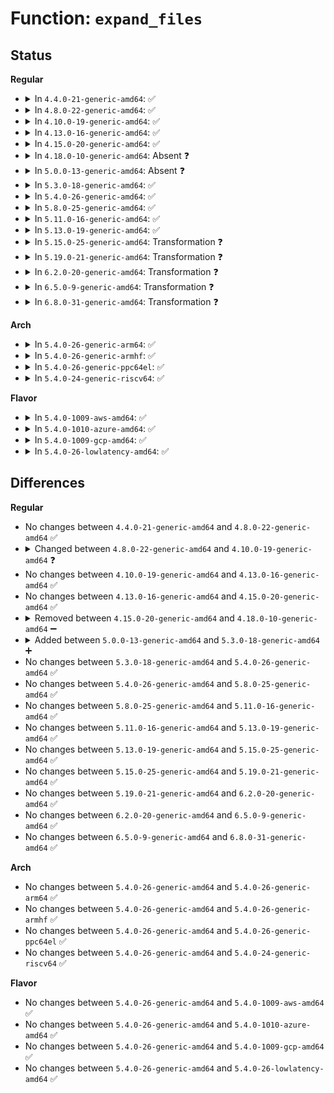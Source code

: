 # Function: <code>expand_files</code>

## Status
<b>Regular</b>
<ul>
<li>
<details>
<summary>In <code>4.4.0-21-generic-amd64</code>: ✅</summary>

```c
int expand_files(struct files_struct * files, int nr)
```

```json
{
  "name": "expand_files",
  "collision_type": "Unique Static",
  "inline_type": "No",
  "funcs": [
    {
      "addr": 18446744071581114400,
      "name": "expand_files",
      "external": false,
      "loc": "fs/file.c:210",
      "file": "fs/file.c",
      "inline": "seen, unknown",
      "caller_inline": [],
      "caller_func": [
        "fs/file.c:__alloc_fd",
        "fs/file.c:replace_fd",
        "fs/file.c:SyS_dup2"
      ]
    }
  ],
  "symbols": [
    {
      "addr": 18446744071581114400,
      "name": "expand_files",
      "section": ".text",
      "bind": "STB_LOCAL",
      "size": 536
    }
  ]
}
```
</details>
</li>
<li>
<details>
<summary>In <code>4.8.0-22-generic-amd64</code>: ✅</summary>

```c
int expand_files(struct files_struct * files, int nr)
```

```json
{
  "name": "expand_files",
  "collision_type": "Unique Static",
  "inline_type": "No",
  "funcs": [
    {
      "addr": 18446744071581280112,
      "name": "expand_files",
      "external": false,
      "loc": "fs/file.c:211",
      "file": "fs/file.c",
      "inline": "seen, unknown",
      "caller_inline": [],
      "caller_func": [
        "fs/file.c:SyS_dup2",
        "fs/file.c:replace_fd",
        "fs/file.c:__alloc_fd"
      ]
    }
  ],
  "symbols": [
    {
      "addr": 18446744071581280112,
      "name": "expand_files",
      "section": ".text",
      "bind": "STB_LOCAL",
      "size": 536
    }
  ]
}
```
</details>
</li>
<li>
<details>
<summary>In <code>4.10.0-19-generic-amd64</code>: ✅</summary>

```c
int expand_files(struct files_struct * files, unsigned int nr)
```

```json
{
  "name": "expand_files",
  "collision_type": "Unique Static",
  "inline_type": "No",
  "funcs": [
    {
      "addr": 18446744071581358560,
      "name": "expand_files",
      "external": false,
      "loc": "fs/file.c:211",
      "file": "fs/file.c",
      "inline": "seen, unknown",
      "caller_inline": [],
      "caller_func": [
        "fs/file.c:SyS_dup2",
        "fs/file.c:replace_fd",
        "fs/file.c:__alloc_fd"
      ]
    }
  ],
  "symbols": [
    {
      "addr": 18446744071581358560,
      "name": "expand_files",
      "section": ".text",
      "bind": "STB_LOCAL",
      "size": 523
    }
  ]
}
```
</details>
</li>
<li>
<details>
<summary>In <code>4.13.0-16-generic-amd64</code>: ✅</summary>

```c
int expand_files(struct files_struct * files, unsigned int nr)
```

```json
{
  "name": "expand_files",
  "collision_type": "Unique Static",
  "inline_type": "No",
  "funcs": [
    {
      "addr": 18446744071581413664,
      "name": "expand_files",
      "external": false,
      "loc": "fs/file.c:197",
      "file": "fs/file.c",
      "inline": "seen, unknown",
      "caller_inline": [],
      "caller_func": [
        "fs/file.c:SyS_dup2",
        "fs/file.c:replace_fd",
        "fs/file.c:__alloc_fd"
      ]
    }
  ],
  "symbols": [
    {
      "addr": 18446744071581413664,
      "name": "expand_files",
      "section": ".text",
      "bind": "STB_LOCAL",
      "size": 542
    }
  ]
}
```
</details>
</li>
<li>
<details>
<summary>In <code>4.15.0-20-generic-amd64</code>: ✅</summary>

```c
int expand_files(struct files_struct * files, unsigned int nr)
```

```json
{
  "name": "expand_files",
  "collision_type": "Unique Static",
  "inline_type": "No",
  "funcs": [
    {
      "addr": 18446744071581555280,
      "name": "expand_files",
      "external": false,
      "loc": "fs/file.c:198",
      "file": "fs/file.c",
      "inline": "seen, unknown",
      "caller_inline": [],
      "caller_func": [
        "fs/file.c:SyS_dup2",
        "fs/file.c:replace_fd",
        "fs/file.c:__alloc_fd"
      ]
    }
  ],
  "symbols": [
    {
      "addr": 18446744071581555280,
      "name": "expand_files",
      "section": ".text",
      "bind": "STB_LOCAL",
      "size": 542
    }
  ]
}
```
</details>
</li>
<li>
<details>
<summary>In <code>4.18.0-10-generic-amd64</code>: Absent ❓</summary>

```json
{
  "name": "expand_files",
  "collision_type": "Unique Static",
  "inline_type": "Selective",
  "funcs": [
    {
      "addr": 18446744071581712380,
      "name": "expand_files",
      "external": false,
      "loc": "fs/file.c:193",
      "file": "fs/file.c",
      "inline": "not declared, inlined",
      "caller_inline": [
        "fs/file.c:ksys_dup3",
        "fs/file.c:replace_fd",
        "fs/file.c:__alloc_fd"
      ],
      "caller_func": [
        "fs/file.c:ksys_dup3",
        "fs/file.c:replace_fd",
        "fs/file.c:__alloc_fd"
      ]
    }
  ],
  "symbols": [
    {
      "addr": 18446744071581711728,
      "name": "expand_files.part.11",
      "section": ".text",
      "bind": "STB_LOCAL",
      "size": 533
    }
  ]
}
```
</details>
</li>
<li>
<details>
<summary>In <code>5.0.0-13-generic-amd64</code>: Absent ❓</summary>

```json
{
  "name": "expand_files",
  "collision_type": "Unique Static",
  "inline_type": "Selective",
  "funcs": [
    {
      "addr": 18446744071581798892,
      "name": "expand_files",
      "external": false,
      "loc": "fs/file.c:193",
      "file": "fs/file.c",
      "inline": "not declared, inlined",
      "caller_inline": [
        "fs/file.c:ksys_dup3",
        "fs/file.c:replace_fd",
        "fs/file.c:__alloc_fd"
      ],
      "caller_func": [
        "fs/file.c:ksys_dup3",
        "fs/file.c:replace_fd",
        "fs/file.c:__alloc_fd"
      ]
    }
  ],
  "symbols": [
    {
      "addr": 18446744071581798240,
      "name": "expand_files.part.12",
      "section": ".text",
      "bind": "STB_LOCAL",
      "size": 533
    }
  ]
}
```
</details>
</li>
<li>
<details>
<summary>In <code>5.3.0-18-generic-amd64</code>: ✅</summary>

```c
int expand_files(struct files_struct * files, unsigned int nr)
```

```json
{
  "name": "expand_files",
  "collision_type": "Unique Static",
  "inline_type": "No",
  "funcs": [
    {
      "addr": 18446744071581917072,
      "name": "expand_files",
      "external": false,
      "loc": "fs/file.c:193",
      "file": "fs/file.c",
      "inline": "seen, unknown",
      "caller_inline": [],
      "caller_func": [
        "fs/file.c:ksys_dup3",
        "fs/file.c:replace_fd",
        "fs/file.c:__alloc_fd"
      ]
    }
  ],
  "symbols": [
    {
      "addr": 18446744071581917072,
      "name": "expand_files",
      "section": ".text",
      "bind": "STB_LOCAL",
      "size": 498
    }
  ]
}
```
</details>
</li>
<li>
<details>
<summary>In <code>5.4.0-26-generic-amd64</code>: ✅</summary>

```c
int expand_files(struct files_struct * files, unsigned int nr)
```

```json
{
  "name": "expand_files",
  "collision_type": "Unique Static",
  "inline_type": "No",
  "funcs": [
    {
      "addr": 18446744071581989456,
      "name": "expand_files",
      "external": false,
      "loc": "fs/file.c:193",
      "file": "fs/file.c",
      "inline": "seen, unknown",
      "caller_inline": [],
      "caller_func": [
        "fs/file.c:ksys_dup3",
        "fs/file.c:replace_fd",
        "fs/file.c:__alloc_fd"
      ]
    }
  ],
  "symbols": [
    {
      "addr": 18446744071581989456,
      "name": "expand_files",
      "section": ".text",
      "bind": "STB_LOCAL",
      "size": 498
    }
  ]
}
```
</details>
</li>
<li>
<details>
<summary>In <code>5.8.0-25-generic-amd64</code>: ✅</summary>

```c
int expand_files(struct files_struct * files, unsigned int nr)
```

```json
{
  "name": "expand_files",
  "collision_type": "Unique Static",
  "inline_type": "No",
  "funcs": [
    {
      "addr": 18446744071582223488,
      "name": "expand_files",
      "external": false,
      "loc": "fs/file.c:193",
      "file": "fs/file.c",
      "inline": "seen, unknown",
      "caller_inline": [],
      "caller_func": [
        "fs/file.c:ksys_dup3",
        "fs/file.c:replace_fd",
        "fs/file.c:__alloc_fd"
      ]
    }
  ],
  "symbols": [
    {
      "addr": 18446744071582223488,
      "name": "expand_files",
      "section": ".text",
      "bind": "STB_LOCAL",
      "size": 271
    }
  ]
}
```
</details>
</li>
<li>
<details>
<summary>In <code>5.11.0-16-generic-amd64</code>: ✅</summary>

```c
int expand_files(struct files_struct * files, unsigned int nr)
```

```json
{
  "name": "expand_files",
  "collision_type": "Unique Static",
  "inline_type": "No",
  "funcs": [
    {
      "addr": 18446744071582271232,
      "name": "expand_files",
      "external": false,
      "loc": "fs/file.c:198",
      "file": "fs/file.c",
      "inline": "seen, unknown",
      "caller_inline": [],
      "caller_func": [
        "fs/file.c:ksys_dup3",
        "fs/file.c:replace_fd",
        "fs/file.c:alloc_fd"
      ]
    }
  ],
  "symbols": [
    {
      "addr": 18446744071582271232,
      "name": "expand_files",
      "section": ".text",
      "bind": "STB_LOCAL",
      "size": 271
    }
  ]
}
```
</details>
</li>
<li>
<details>
<summary>In <code>5.13.0-19-generic-amd64</code>: ✅</summary>

```c
int expand_files(struct files_struct * files, unsigned int nr)
```

```json
{
  "name": "expand_files",
  "collision_type": "Unique Static",
  "inline_type": "No",
  "funcs": [
    {
      "addr": 18446744071582296608,
      "name": "expand_files",
      "external": false,
      "loc": "fs/file.c:198",
      "file": "fs/file.c",
      "inline": "seen, unknown",
      "caller_inline": [],
      "caller_func": [
        "fs/file.c:ksys_dup3",
        "fs/file.c:replace_fd",
        "fs/file.c:alloc_fd"
      ]
    }
  ],
  "symbols": [
    {
      "addr": 18446744071582296608,
      "name": "expand_files",
      "section": ".text",
      "bind": "STB_LOCAL",
      "size": 524
    }
  ]
}
```
</details>
</li>
<li>
<details>
<summary>In <code>5.15.0-25-generic-amd64</code>: Transformation ❓</summary>

```c
int expand_files(struct files_struct * files, unsigned int nr)
```

```json
{
  "name": "expand_files",
  "collision_type": "Unique Static",
  "inline_type": "No",
  "funcs": [
    {
      "addr": 0,
      "name": "expand_files",
      "external": false,
      "loc": "fs/file.c:198",
      "file": "fs/file.c",
      "inline": "seen, unknown",
      "caller_inline": [],
      "caller_func": [
        "fs/file.c:ksys_dup3",
        "fs/file.c:replace_fd",
        "fs/file.c:alloc_fd"
      ]
    }
  ],
  "symbols": [
    {
      "addr": 18446744071582615504,
      "name": "expand_files",
      "section": ".text",
      "bind": "STB_LOCAL",
      "size": 570
    },
    {
      "addr": 18446744071592230368,
      "name": "expand_files.cold",
      "section": ".text",
      "bind": "STB_LOCAL",
      "size": 63
    }
  ]
}
```
</details>
</li>
<li>
<details>
<summary>In <code>5.19.0-21-generic-amd64</code>: Transformation ❓</summary>

```c
int expand_files(struct files_struct * files, unsigned int nr)
```

```json
{
  "name": "expand_files",
  "collision_type": "Unique Static",
  "inline_type": "No",
  "funcs": [
    {
      "addr": 0,
      "name": "expand_files",
      "external": false,
      "loc": "fs/file.c:214",
      "file": "fs/file.c",
      "inline": "seen, unknown",
      "caller_inline": [],
      "caller_func": [
        "fs/file.c:ksys_dup3",
        "fs/file.c:replace_fd",
        "fs/file.c:alloc_fd"
      ]
    }
  ],
  "symbols": [
    {
      "addr": 18446744071583150112,
      "name": "expand_files",
      "section": ".text",
      "bind": "STB_LOCAL",
      "size": 545
    },
    {
      "addr": 18446744071594010339,
      "name": "expand_files.cold",
      "section": ".text",
      "bind": "STB_LOCAL",
      "size": 63
    }
  ]
}
```
</details>
</li>
<li>
<details>
<summary>In <code>6.2.0-20-generic-amd64</code>: Transformation ❓</summary>

```c
int expand_files(struct files_struct * files, unsigned int nr)
```

```json
{
  "name": "expand_files",
  "collision_type": "Unique Static",
  "inline_type": "No",
  "funcs": [
    {
      "addr": 0,
      "name": "expand_files",
      "external": false,
      "loc": "fs/file.c:214",
      "file": "fs/file.c",
      "inline": "seen, unknown",
      "caller_inline": [],
      "caller_func": [
        "fs/file.c:ksys_dup3",
        "fs/file.c:replace_fd",
        "fs/file.c:alloc_fd"
      ]
    }
  ],
  "symbols": [
    {
      "addr": 18446744071583723696,
      "name": "expand_files",
      "section": ".text",
      "bind": "STB_LOCAL",
      "size": 545
    },
    {
      "addr": 18446744071596051329,
      "name": "expand_files.cold",
      "section": ".text",
      "bind": "STB_LOCAL",
      "size": 63
    }
  ]
}
```
</details>
</li>
<li>
<details>
<summary>In <code>6.5.0-9-generic-amd64</code>: Transformation ❓</summary>

```c
int expand_files(struct files_struct * files, unsigned int nr)
```

```json
{
  "name": "expand_files",
  "collision_type": "Unique Static",
  "inline_type": "No",
  "funcs": [
    {
      "addr": 0,
      "name": "expand_files",
      "external": false,
      "loc": "fs/file.c:214",
      "file": "fs/file.c",
      "inline": "seen, unknown",
      "caller_inline": [],
      "caller_func": [
        "fs/file.c:ksys_dup3",
        "fs/file.c:replace_fd",
        "fs/file.c:alloc_fd"
      ]
    }
  ],
  "symbols": [
    {
      "addr": 18446744071583940752,
      "name": "expand_files",
      "section": ".text",
      "bind": "STB_LOCAL",
      "size": 552
    },
    {
      "addr": 18446744071596573887,
      "name": "expand_files.cold",
      "section": ".text",
      "bind": "STB_LOCAL",
      "size": 63
    }
  ]
}
```
</details>
</li>
<li>
<details>
<summary>In <code>6.8.0-31-generic-amd64</code>: Transformation ❓</summary>

```c
int expand_files(struct files_struct * files, unsigned int nr)
```

```json
{
  "name": "expand_files",
  "collision_type": "Unique Static",
  "inline_type": "No",
  "funcs": [
    {
      "addr": 0,
      "name": "expand_files",
      "external": false,
      "loc": "fs/file.c:214",
      "file": "fs/file.c",
      "inline": "seen, unknown",
      "caller_inline": [],
      "caller_func": [
        "fs/file.c:ksys_dup3",
        "fs/file.c:replace_fd",
        "fs/file.c:alloc_fd"
      ]
    }
  ],
  "symbols": [
    {
      "addr": 18446744071584146352,
      "name": "expand_files",
      "section": ".text",
      "bind": "STB_LOCAL",
      "size": 552
    },
    {
      "addr": 18446744071597478425,
      "name": "expand_files.cold",
      "section": ".text",
      "bind": "STB_LOCAL",
      "size": 63
    }
  ]
}
```
</details>
</li>
</ul>
<b>Arch</b>
<ul>
<li>
<details>
<summary>In <code>5.4.0-26-generic-arm64</code>: ✅</summary>

```c
int expand_files(struct files_struct * files, unsigned int nr)
```

```json
{
  "name": "expand_files",
  "collision_type": "Unique Static",
  "inline_type": "No",
  "funcs": [
    {
      "addr": 18446603336493503760,
      "name": "expand_files",
      "external": false,
      "loc": "fs/file.c:193",
      "file": "fs/file.c",
      "inline": "seen, unknown",
      "caller_inline": [],
      "caller_func": [
        "fs/file.c:ksys_dup3",
        "fs/file.c:replace_fd",
        "fs/file.c:__alloc_fd"
      ]
    }
  ],
  "symbols": [
    {
      "addr": 18446603336493503760,
      "name": "expand_files",
      "section": ".text",
      "bind": "STB_LOCAL",
      "size": 648
    }
  ]
}
```
</details>
</li>
<li>
<details>
<summary>In <code>5.4.0-26-generic-armhf</code>: ✅</summary>

```c
int expand_files(struct files_struct * files, unsigned int nr)
```

```json
{
  "name": "expand_files",
  "collision_type": "Unique Static",
  "inline_type": "No",
  "funcs": [
    {
      "addr": 3227059640,
      "name": "expand_files",
      "external": false,
      "loc": "fs/file.c:193",
      "file": "fs/file.c",
      "inline": "seen, unknown",
      "caller_inline": [],
      "caller_func": [
        "fs/file.c:ksys_dup3",
        "fs/file.c:replace_fd",
        "fs/file.c:__alloc_fd"
      ]
    }
  ],
  "symbols": [
    {
      "addr": 3227059640,
      "name": "expand_files",
      "section": ".text",
      "bind": "STB_LOCAL",
      "size": 572
    }
  ]
}
```
</details>
</li>
<li>
<details>
<summary>In <code>5.4.0-26-generic-ppc64el</code>: ✅</summary>

```c
int expand_files(struct files_struct * files, unsigned int nr)
```

```json
{
  "name": "expand_files",
  "collision_type": "Unique Static",
  "inline_type": "No",
  "funcs": [
    {
      "addr": 13835058055287064496,
      "name": "expand_files",
      "external": false,
      "loc": "fs/file.c:193",
      "file": "fs/file.c",
      "inline": "seen, unknown",
      "caller_inline": [],
      "caller_func": [
        "fs/file.c:ksys_dup3",
        "fs/file.c:replace_fd",
        "fs/file.c:__alloc_fd"
      ]
    }
  ],
  "symbols": [
    {
      "addr": 13835058055287064496,
      "name": "expand_files",
      "section": ".text",
      "bind": "STB_LOCAL",
      "size": 824
    }
  ]
}
```
</details>
</li>
<li>
<details>
<summary>In <code>5.4.0-24-generic-riscv64</code>: ✅</summary>

```c
int expand_files(struct files_struct * files, unsigned int nr)
```

```json
{
  "name": "expand_files",
  "collision_type": "Unique Static",
  "inline_type": "No",
  "funcs": [
    {
      "addr": 18446743936273176090,
      "name": "expand_files",
      "external": false,
      "loc": "fs/file.c:193",
      "file": "fs/file.c",
      "inline": "seen, unknown",
      "caller_inline": [],
      "caller_func": [
        "fs/file.c:ksys_dup3",
        "fs/file.c:replace_fd",
        "fs/file.c:__alloc_fd"
      ]
    }
  ],
  "symbols": [
    {
      "addr": 18446743936273176090,
      "name": "expand_files",
      "section": ".text",
      "bind": "STB_LOCAL",
      "size": 566
    }
  ]
}
```
</details>
</li>
</ul>
<b>Flavor</b>
<ul>
<li>
<details>
<summary>In <code>5.4.0-1009-aws-amd64</code>: ✅</summary>

```c
int expand_files(struct files_struct * files, unsigned int nr)
```

```json
{
  "name": "expand_files",
  "collision_type": "Unique Static",
  "inline_type": "No",
  "funcs": [
    {
      "addr": 18446744071581958192,
      "name": "expand_files",
      "external": false,
      "loc": "fs/file.c:193",
      "file": "fs/file.c",
      "inline": "seen, unknown",
      "caller_inline": [],
      "caller_func": [
        "fs/file.c:ksys_dup3",
        "fs/file.c:replace_fd",
        "fs/file.c:__alloc_fd"
      ]
    }
  ],
  "symbols": [
    {
      "addr": 18446744071581958192,
      "name": "expand_files",
      "section": ".text",
      "bind": "STB_LOCAL",
      "size": 498
    }
  ]
}
```
</details>
</li>
<li>
<details>
<summary>In <code>5.4.0-1010-azure-amd64</code>: ✅</summary>

```c
int expand_files(struct files_struct * files, unsigned int nr)
```

```json
{
  "name": "expand_files",
  "collision_type": "Unique Static",
  "inline_type": "No",
  "funcs": [
    {
      "addr": 18446744071581895760,
      "name": "expand_files",
      "external": false,
      "loc": "fs/file.c:193",
      "file": "fs/file.c",
      "inline": "seen, unknown",
      "caller_inline": [],
      "caller_func": [
        "fs/file.c:ksys_dup3",
        "fs/file.c:replace_fd",
        "fs/file.c:__alloc_fd"
      ]
    }
  ],
  "symbols": [
    {
      "addr": 18446744071581895760,
      "name": "expand_files",
      "section": ".text",
      "bind": "STB_LOCAL",
      "size": 498
    }
  ]
}
```
</details>
</li>
<li>
<details>
<summary>In <code>5.4.0-1009-gcp-amd64</code>: ✅</summary>

```c
int expand_files(struct files_struct * files, unsigned int nr)
```

```json
{
  "name": "expand_files",
  "collision_type": "Unique Static",
  "inline_type": "No",
  "funcs": [
    {
      "addr": 18446744071581949504,
      "name": "expand_files",
      "external": false,
      "loc": "fs/file.c:193",
      "file": "fs/file.c",
      "inline": "seen, unknown",
      "caller_inline": [],
      "caller_func": [
        "fs/file.c:ksys_dup3",
        "fs/file.c:replace_fd",
        "fs/file.c:__alloc_fd"
      ]
    }
  ],
  "symbols": [
    {
      "addr": 18446744071581949504,
      "name": "expand_files",
      "section": ".text",
      "bind": "STB_LOCAL",
      "size": 498
    }
  ]
}
```
</details>
</li>
<li>
<details>
<summary>In <code>5.4.0-26-lowlatency-amd64</code>: ✅</summary>

```c
int expand_files(struct files_struct * files, unsigned int nr)
```

```json
{
  "name": "expand_files",
  "collision_type": "Unique Static",
  "inline_type": "No",
  "funcs": [
    {
      "addr": 18446744071582019424,
      "name": "expand_files",
      "external": false,
      "loc": "fs/file.c:193",
      "file": "fs/file.c",
      "inline": "seen, unknown",
      "caller_inline": [],
      "caller_func": [
        "fs/file.c:ksys_dup3",
        "fs/file.c:replace_fd",
        "fs/file.c:__alloc_fd"
      ]
    }
  ],
  "symbols": [
    {
      "addr": 18446744071582019424,
      "name": "expand_files",
      "section": ".text",
      "bind": "STB_LOCAL",
      "size": 489
    }
  ]
}
```
</details>
</li>
</ul>

## Differences
<b>Regular</b>
<ul>
<li>
No changes between <code>4.4.0-21-generic-amd64</code> and <code>4.8.0-22-generic-amd64</code> ✅
</li>
<li>
<details>
<summary>Changed between <code>4.8.0-22-generic-amd64</code> and <code>4.10.0-19-generic-amd64</code> ❓</summary>
<ul>
<li>
<b>Param type changed. </b>
<code>int nr</code> ➡️ <code>unsigned int nr</code>
</li>
</ul>
</details>
</li>
<li>
No changes between <code>4.10.0-19-generic-amd64</code> and <code>4.13.0-16-generic-amd64</code> ✅
</li>
<li>
No changes between <code>4.13.0-16-generic-amd64</code> and <code>4.15.0-20-generic-amd64</code> ✅
</li>
<li>
<details>
<summary>Removed between <code>4.15.0-20-generic-amd64</code> and <code>4.18.0-10-generic-amd64</code> ➖</summary>

```c
int expand_files(struct files_struct * files, unsigned int nr)
```
</details>
</li>
<li>
<details>
<summary>Added between <code>5.0.0-13-generic-amd64</code> and <code>5.3.0-18-generic-amd64</code> ➕</summary>

```c
int expand_files(struct files_struct * files, unsigned int nr)
```
</details>
</li>
<li>
No changes between <code>5.3.0-18-generic-amd64</code> and <code>5.4.0-26-generic-amd64</code> ✅
</li>
<li>
No changes between <code>5.4.0-26-generic-amd64</code> and <code>5.8.0-25-generic-amd64</code> ✅
</li>
<li>
No changes between <code>5.8.0-25-generic-amd64</code> and <code>5.11.0-16-generic-amd64</code> ✅
</li>
<li>
No changes between <code>5.11.0-16-generic-amd64</code> and <code>5.13.0-19-generic-amd64</code> ✅
</li>
<li>
No changes between <code>5.13.0-19-generic-amd64</code> and <code>5.15.0-25-generic-amd64</code> ✅
</li>
<li>
No changes between <code>5.15.0-25-generic-amd64</code> and <code>5.19.0-21-generic-amd64</code> ✅
</li>
<li>
No changes between <code>5.19.0-21-generic-amd64</code> and <code>6.2.0-20-generic-amd64</code> ✅
</li>
<li>
No changes between <code>6.2.0-20-generic-amd64</code> and <code>6.5.0-9-generic-amd64</code> ✅
</li>
<li>
No changes between <code>6.5.0-9-generic-amd64</code> and <code>6.8.0-31-generic-amd64</code> ✅
</li>
</ul>
<b>Arch</b>
<ul>
<li>
No changes between <code>5.4.0-26-generic-amd64</code> and <code>5.4.0-26-generic-arm64</code> ✅
</li>
<li>
No changes between <code>5.4.0-26-generic-amd64</code> and <code>5.4.0-26-generic-armhf</code> ✅
</li>
<li>
No changes between <code>5.4.0-26-generic-amd64</code> and <code>5.4.0-26-generic-ppc64el</code> ✅
</li>
<li>
No changes between <code>5.4.0-26-generic-amd64</code> and <code>5.4.0-24-generic-riscv64</code> ✅
</li>
</ul>
<b>Flavor</b>
<ul>
<li>
No changes between <code>5.4.0-26-generic-amd64</code> and <code>5.4.0-1009-aws-amd64</code> ✅
</li>
<li>
No changes between <code>5.4.0-26-generic-amd64</code> and <code>5.4.0-1010-azure-amd64</code> ✅
</li>
<li>
No changes between <code>5.4.0-26-generic-amd64</code> and <code>5.4.0-1009-gcp-amd64</code> ✅
</li>
<li>
No changes between <code>5.4.0-26-generic-amd64</code> and <code>5.4.0-26-lowlatency-amd64</code> ✅
</li>
</ul>
